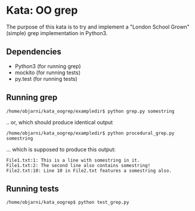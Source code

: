Kata: OO grep
=============

The purpose of this kata is to try and implement a "London School Grown" (simple) grep implementation in Python3.



Dependencies
------------
* Python3 (for running grep)
* mockito (for running tests)
* py.test (for running tests)

Running grep
------------
    /home/objarni/kata_oogrep/exampledir$ python grep.py somestring

.. or, which should produce identical output

    /home/objarni/kata_oogrep/exampledir$ python procedural_grep.py somestring

... which is supposed to produce this output:

    File1.txt:1: This is a line with somestring in it.
    File1.txt:2: The second line also contains somestring!
    File2.txt:10: Line 10 in File2.txt features a somestring also.

Running tests
-------------
    /home/objarni/kata_oogrep$ python test_grep.py
    



